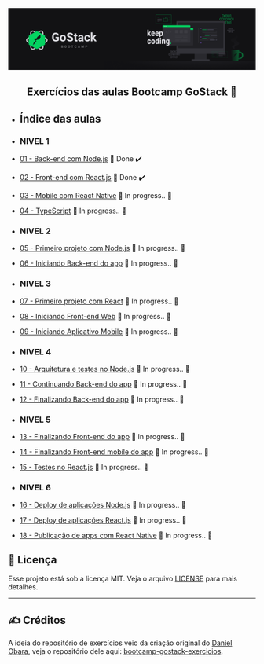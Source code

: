 <img alt="GoStack" src=".github/GoStackBanner.png" />

<h2 align="center">
  Exercícios das aulas Bootcamp GoStack 🚀
</h2>

- ## Índice das aulas

- ### NIVEL 1
- [01 - Back-end com Node.js](https://github.com/guilhermejulio/gostack-exercicios/tree/master/nivel-1/aula-1-nodejs) 🚀 Done :heavy_check_mark:
- [02 - Front-end com React.js](https://github.com/guilhermejulio/gostack-exercicios/tree/master/nivel-1/aula-2-react) 🚀 Done :heavy_check_mark:
- [03 - Mobile com React Native]() :construction: In progress.. :construction:
- [04 - TypeScript]() :construction: In progress.. :construction:
- ### NIVEL 2 
- [05 - Primeiro projeto com Node.js]() :construction: In progress.. :construction:
- [06 - Iniciando Back-end do app]() :construction: In progress.. :construction:
- ### NIVEL 3
- [07 - Primeiro projeto com React]() :construction: In progress.. :construction:
- [08 - Iniciando Front-end Web]() :construction: In progress.. :construction:
- [09 - Iniciando Aplicativo Mobile]() :construction: In progress.. :construction:
- ### NIVEL 4
- [10 - Arquitetura e testes no Node.js]() :construction: In progress.. :construction:
- [11 - Continuando Back-end do app]() :construction: In progress.. :construction:
- [12 - Finalizando Back-end do app]() :construction: In progress.. :construction:
- ### NIVEL 5
- [13 - Finalizando Front-end do app]() :construction: In progress.. :construction:
- [14 - Finalizando Front-end mobile do app]() :construction: In progress.. :construction:
- [15 - Testes no React.js]() :construction: In progress.. :construction:
- ### NIVEL 6
- [16 - Deploy de aplicações Node.js]() :construction: In progress.. :construction:
- [17 - Deploy de aplicações React.js]() :construction: In progress.. :construction:
- [18 - Publicação de apps com React Native]() :construction: In progress.. :construction:



## :memo: Licença

Esse projeto está sob a licença MIT. Veja o arquivo [LICENSE](LICENSE) para mais detalhes.

---

## :writing_hand: Créditos

A ideia do repositório de exercícios veio da criação original do [Daniel Obara](https://github.com/DanielObara), veja o repositório dele aqui: [bootcamp-gostack-exercicios](https://github.com/DanielObara/bootcamp-gostack-exercicios).
